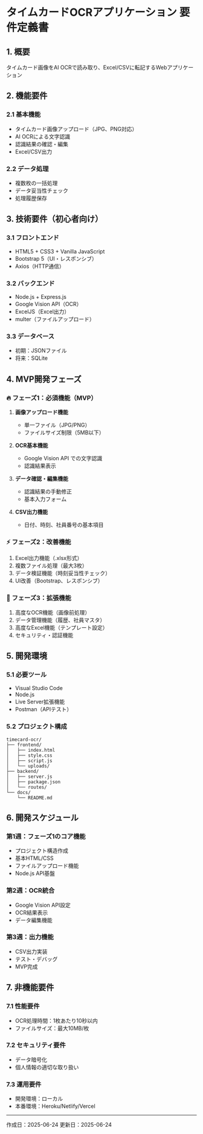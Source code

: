 # タイムカードOCRアプリケーション 要件定義書

## 1. 概要
タイムカード画像をAI OCRで読み取り、Excel/CSVに転記するWebアプリケーション

## 2. 機能要件

### 2.1 基本機能
- タイムカード画像アップロード（JPG、PNG対応）
- AI OCRによる文字認識
- 認識結果の確認・編集
- Excel/CSV出力

### 2.2 データ処理
- 複数枚の一括処理
- データ妥当性チェック
- 処理履歴保存

## 3. 技術要件（初心者向け）

### 3.1 フロントエンド
- HTML5 + CSS3 + Vanilla JavaScript
- Bootstrap 5（UI・レスポンシブ）
- Axios（HTTP通信）

### 3.2 バックエンド
- Node.js + Express.js
- Google Vision API（OCR）
- ExcelJS（Excel出力）
- multer（ファイルアップロード）

### 3.3 データベース
- 初期：JSONファイル
- 将来：SQLite

## 4. MVP開発フェーズ

### 🔥 フェーズ1：必須機能（MVP）
1. **画像アップロード機能**
   - 単一ファイル（JPG/PNG）
   - ファイルサイズ制限（5MB以下）

2. **OCR基本機能**
   - Google Vision API での文字認識
   - 認識結果表示

3. **データ確認・編集機能**
   - 認識結果の手動修正
   - 基本入力フォーム

4. **CSV出力機能**
   - 日付、時刻、社員番号の基本項目

### ⚡ フェーズ2：改善機能
1. Excel出力機能（.xlsx形式）
2. 複数ファイル処理（最大3枚）
3. データ検証機能（時刻妥当性チェック）
4. UI改善（Bootstrap、レスポンシブ）

### 🚀 フェーズ3：拡張機能
1. 高度なOCR機能（画像前処理）
2. データ管理機能（履歴、社員マスタ）
3. 高度なExcel機能（テンプレート設定）
4. セキュリティ・認証機能

## 5. 開発環境

### 5.1 必要ツール
- Visual Studio Code
- Node.js
- Live Server拡張機能
- Postman（APIテスト）

### 5.2 プロジェクト構成
```
timecard-ocr/
├── frontend/
│   ├── index.html
│   ├── style.css
│   ├── script.js
│   └── uploads/
├── backend/
│   ├── server.js
│   ├── package.json
│   └── routes/
└── docs/
    └── README.md
```

## 6. 開発スケジュール

### 第1週：フェーズ1のコア機能
- プロジェクト構造作成
- 基本HTML/CSS
- ファイルアップロード機能
- Node.js API基盤

### 第2週：OCR統合
- Google Vision API設定
- OCR結果表示
- データ編集機能

### 第3週：出力機能
- CSV出力実装
- テスト・デバッグ
- MVP完成

## 7. 非機能要件

### 7.1 性能要件
- OCR処理時間：1枚あたり10秒以内
- ファイルサイズ：最大10MB/枚

### 7.2 セキュリティ要件
- データ暗号化
- 個人情報の適切な取り扱い

### 7.3 運用要件
- 開発環境：ローカル
- 本番環境：Heroku/Netlify/Vercel

---
作成日：2025-06-24
更新日：2025-06-24